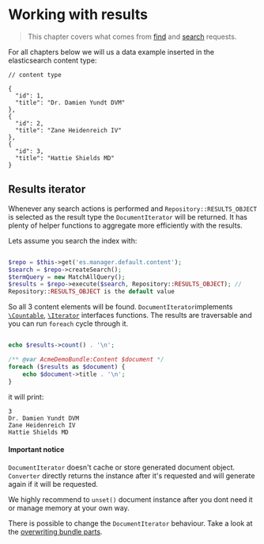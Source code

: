 # Working with results

> This chapter covers what comes from [find](find_functions.md) and [search](search.md) requests.

For all chapters below we will us a data example inserted in the elasticsearch content type:

```
// content type

{
  "id": 1,
  "title": "Dr. Damien Yundt DVM"
},
{
  "id": 2,
  "title": "Zane Heidenreich IV"
},
{
  "id": 3,
  "title": "Hattie Shields MD"
}

```

## Results iterator

Whenever any search actions is performed and `Repository::RESULTS_OBJECT` is selected as the result type the `DocumentIterator` will be returned. It has plenty of helper functions to aggregate more efficiently with the results.


Lets assume you search the index with:

```php

$repo = $this->get('es.manager.default.content');
$search = $repo->createSearch();
$termQuery = new MatchAllQuery();
$results = $repo->execute($search, Repository::RESULTS_OBJECT); //
Repository::RESULTS_OBJECT is the default value

```

So all 3 content elements will be found. `DocumentIterator`implements [`\Countable`](http://php.net/manual/en/class.countable.php), [`\Iterator`](http://php.net/manual/en/class.iterator.php) interfaces functions. The results are traversable and you can run `foreach` cycle through it.

```php

echo $results->count() . '\n';

/** @var AcmeDemoBundle:Content $document */
foreach ($results as $document) {
    echo $document->title . '\n';
}

```

it will print:

```
3
Dr. Damien Yundt DVM
Zane Heidenreich IV
Hattie Shields MD
```

#### Important notice

`DocumentIterator` doesn't cache or store generated document object. `Converter` directly returns the instance after it's requested and will generate again if it will be requested.

We highly recommend to `unset()` document instance after you dont need it or manage memory at your own way.

There is possible to change the `DocumentIterator` behaviour. Take a look at the [overwriting bundle parts](overwriting_bundle.md).
